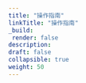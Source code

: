 ```yaml
---
title: "操作指南"
linkTitle: "操作指南"
_build:
 render: false 
description: 
draft: false
collapsible: true
weight: 50
---
```



